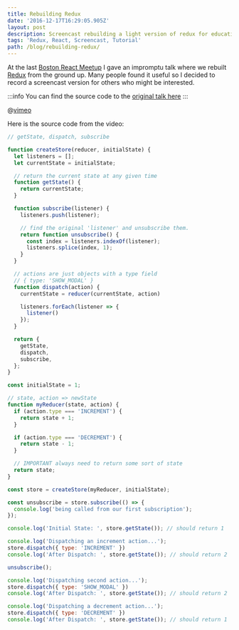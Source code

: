 ```yaml
---
title: Rebuilding Redux
date: '2016-12-17T16:29:05.905Z'
layout: post
description: Screencast rebuilding a light version of redux for educational purpose.
tags: 'Redux, React, Screencast, Tutorial'
path: /blog/rebuilding-redux/
---
```


At the last [Boston React Meetup](https://www.meetup.com/boston-react/) I gave an impromptu talk where we rebuilt
[Redux](https://github.com/reactjs/redux)
from the ground up.  Many people found it useful so I decided to record a
screencast version for others who might be interested.  

:::info
You can find the source code to the [original talk here](https://github.com/SpencerCDixon/redux-light/blob/master/redux-light.js)
:::

@[vimeo](196092601)

Here is the source code from the video:

```js
// getState, dispatch, subscribe

function createStore(reducer, initialState) {
  let listeners = [];
  let currentState = initialState;

  // return the current state at any given time
  function getState() {
    return currentState;
  }

  function subscribe(listener) {
    listeners.push(listener);

    // find the original 'listener' and unsubscribe them.
    return function unsubscribe() {
      const index = listeners.indexOf(listener);
      listeners.splice(index, 1);
    }
  }

  // actions are just objects with a type field
  // { type: 'SHOW_MODAL' }
  function dispatch(action) {
    currentState = reducer(currentState, action)

    listeners.forEach(listener => {
      listener()
    });
  }

  return {
    getState,
    dispatch,
    subscribe,
  };
}

const initialState = 1;

// state, action => newState
function myReducer(state, action) {
  if (action.type === 'INCREMENT') {
    return state + 1;
  }

  if (action.type === 'DECREMENT') {
    return state - 1;
  }

  // IMPORTANT always need to return some sort of state
  return state;
}

const store = createStore(myReducer, initialState);

const unsubscribe = store.subscribe(() => {
  console.log('being called from our first subscription');
});

console.log('Initial State: ', store.getState()); // should return 1

console.log('Dispatching an increment action...');
store.dispatch({ type: 'INCREMENT' })
console.log('After Dispatch: ', store.getState()); // should return 2

unsubscribe();

console.log('Dispatching second action...');
store.dispatch({ type: 'SHOW_MODAL' })
console.log('After Dispatch: ', store.getState()); // should return 2

console.log('Dispatching a decrement action...');
store.dispatch({ type: 'DECREMENT' })
console.log('After Dispatch: ', store.getState()); // should return 1
```

